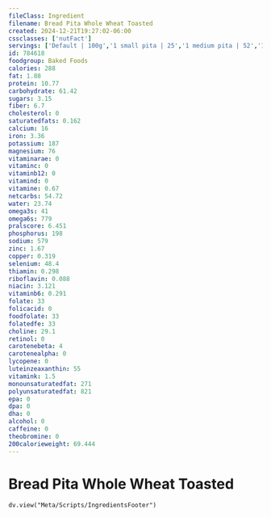 ```yaml
---
fileClass: Ingredient
filename: Bread Pita Whole Wheat Toasted
created: 2024-12-21T19:27:02-06:00
cssclasses: ['nutFact']
servings: ['Default | 100g','1 small pita | 25','1 medium pita | 52','1 large pita | 77','1 extra large pita | 104','1 surface inch | 2']
id: 784618
foodgroup: Baked Foods
calories: 288
fat: 1.88
protein: 10.77
carbohydrate: 61.42
sugars: 3.15
fiber: 6.7
cholesterol: 0
saturatedfats: 0.162
calcium: 16
iron: 3.36
potassium: 187
magnesium: 76
vitaminarae: 0
vitaminc: 0
vitaminb12: 0
vitamind: 0
vitamine: 0.67
netcarbs: 54.72
water: 23.74
omega3s: 41
omega6s: 779
pralscore: 6.451
phosphorus: 198
sodium: 579
zinc: 1.67
copper: 0.319
selenium: 48.4
thiamin: 0.298
riboflavin: 0.088
niacin: 3.121
vitaminb6: 0.291
folate: 33
folicacid: 0
foodfolate: 33
folatedfe: 33
choline: 29.1
retinol: 0
carotenebeta: 4
carotenealpha: 0
lycopene: 0
luteinzeaxanthin: 55
vitamink: 1.5
monounsaturatedfat: 271
polyunsaturatedfat: 821
epa: 0
dpa: 0
dha: 0
alcohol: 0
caffeine: 0
theobromine: 0
200calorieweight: 69.444
---
```


# Bread Pita Whole Wheat Toasted

```dataviewjs
dv.view("Meta/Scripts/IngredientsFooter")
```